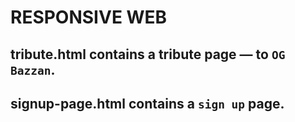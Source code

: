 
# RESPONSIVE WEB

## tribute.html contains a tribute page — to ``OG Bazzan``.

## signup-page.html contains a `sign up` page.
